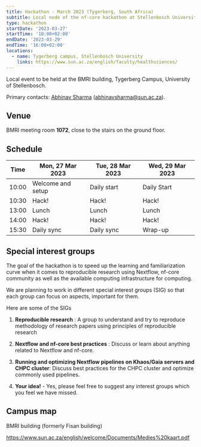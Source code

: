 ```yaml
---
title: Hackathon - March 2023 (Tygerberg, South Africa)
subtitle: Local node of the nf-core hackathon at Stellenbosch University, Tygerberg campus.
type: hackathon
startDate: '2023-03-27'
startTime: '10:00+02:00'
endDate: '2023-03-29'
endTime: '16:00+02:00'
locations:
  - name: Tygerberg campus, Stellenbosch University
    links: https://www.sun.ac.za/english/faculty/healthsciences/
---
```


Local event to be held at the BMRI building, Tygerberg Campus, University of Stellenbosch.

Primary contacts: [<i class="fab fa-slack"></i> Abhinav Sharma](https://nfcore.slack.com/team/U01E6QW86R1) ([abhinavsharma@sun.ac.za](mailto:abhinavsharma@sun.ac.za)).

## Venue

BMRI meeting room **1072**, close to the stairs on the ground floor.

## Schedule

<table>
<thead>
  <tr>
    <th>Time</th>
    <th>Mon, 27 Mar 2023</th>
    <th>Tue, 28 Mar 2023</th>
    <th>Wed, 29 Mar 2023</th>
  </tr>
</thead>
<tbody>
  <tr>
    <td>10:00</td>
    <td>Welcome and setup</td>
    <td>Daily start</td>
    <td>Daily Start</td>
  </tr>
  <tr>
    <td>10:30</td>
    <td>Hack!</td>
    <td>Hack!</td>
    <td>Hack!</td>
  </tr>
  <tr>
    <td>13:00</td>
    <td>Lunch</td>
    <td>Lunch</td>
    <td>Lunch</td>
  </tr>
  <tr>
    <td>14:00</td>
    <td>Hack!</td>
    <td>Hack!</td>
    <td>Hack!</td>
  </tr>
  <tr>
    <td>15:30</td>
    <td>Daily sync</td>
    <td>Daily sync</td>
    <td>Wrap-up</td>
  </tr>
</tbody>
</table>

## Special interest groups

The goal of the hackathon is to speed up the learning and familiarization curve when it comes to reproducible research using Nextflow, nf-core community as well as the available computing infrastructure for computing.

We are planning to work in different special interest groups (SIG) so that each group can focus on aspects, important for them.

Here are some of the SIGs

1. **Reproducible research** : A group to understand and try to reproduce methodology of research papers using principles of reproducible research

2. **Nextflow and nf-core best practices** : Discuss or learn about anything related to Nextflow and nf-core.

3. **Running and optimizing Nextflow pipelines on Khaos/Gaia servers and CHPC cluster**: Discuss best practices for the CHPC cluster and optimize commonly used pipelines.

4. **Your idea!** - Yes, please feel free to suggest any interest groups which you feel we have missed.

## Campus map

BMRI building (formerly Fisan building)

https://www.sun.ac.za/english/welcome/Documents/Medies%20kaart.pdf
